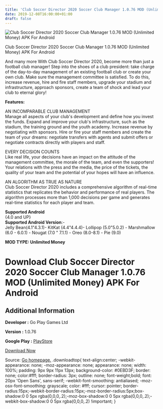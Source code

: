 ```yaml
---
title: 'Club Soccer Director 2020 Soccer Club Manager 1.0.76 MOD (Unlimited Money) APK For Android'
date: 2019-12-08T16:00:00+01:00
draft: false
---
```


![Club Soccer Director 2020 Soccer Club Manager 1.0.76 MOD (Unlimited Money) APK For Android](https://i2.wp.com/apkhome.net/wp-content/uploads/2019/12/Club-Soccer-Director-2020-Soccer-Club-Manager.jpg "Club Soccer Director 2020 Soccer Club Manager 1.0.76 MOD (Unlimited Money) APK For Android")

  

Club Soccer Director 2020 Soccer Club Manager 1.0.76 MOD (Unlimited Money) APK For Android

And many more With Club Soccer Director 2020, become more than just a football club manager! Step into the shoes of a club president: take charge of the day-to-day management of an existing football club or create your own club. Make sure the management committee is satisfied. To do this, increase revenue, hire and fire staff members, upgrade your stadium and infrastructure, approach sponsors, create a team of shock and lead your club to eternal glory!

**Features:**

AN INCOMPARABLE CLUB MANAGEMENT  
Manage all aspects of your club's development and define how you invest the funds. Expand and improve your club's infrastructure, such as the stadium, the training ground and the youth academy. Increase revenue by negotiating with sponsors. Hire or fire your staff members and create the team of your dreams: negotiate transfers with agents and submit offers or negotiate contracts directly with players and staff.

EVERY DECISION COUNTS  
Like real life, your decisions have an impact on the attitude of the management committee, the morale of the team, and even the supporters! Your relations with the press and the media, the price of the tickets, the quality of your team and the potential of your hopes will have an influence.

AN ALGORITHM AS TRUE AS NATURE  
Club Soccer Director 2020 includes a comprehensive algorithm of real-time statistics that replicates the behavior and performance of real players. The algorithm processes more than 1,000 decisions per game and generates real-time statistics for each player and team.

**Supported Android**  
{4.0 and UP}  
**Supported Android Version**:-  
Jelly Bean(4.1"4.3.1)- KitKat (4.4"4.4.4)- Lollipop (5.0"5.0.2) - Marshmallow (6.0 - 6.0.1) - Nougat (7.0 " 7.1.1) - Oreo (8.0-8.1) - Pie (9.0)

**MOD TYPE: Unlimited Money**

Download Club Soccer Director 2020 Soccer Club Manager 1.0.76 MOD (Unlimited Money) APK For Android
===================================================================================================

Additional Information
----------------------

**Developer :** Go Play Games Ltd

**Version :** 1.0.76

**Google Play :** [PlayStore](https://play.google.com/store/apps/details?id=com.GoGames.ClubSoccerDirector2020)

  

[Download Now](https://store4app.co/post/club-soccer-director-2020-soccer-club-manager-1-0-76-mod-unlimited-money-apk-for-android_1575817046)

  
Source: [Go homepage.](https://store4app.co/post/club-soccer-director-2020-soccer-club-manager-1-0-76-mod-unlimited-money-apk-for-android_1575817046) .downloadtop{ text-align:center; -webkit-appearance: none; -moz-appearance: none; appearance: none; width: 100%; padding: 9px 9px 11px 13px; background-color: #0EBD3F; border: none; color:#fff; border-radius: 3px; outline: none; font-weight;bold; font: 20px 'Open Sans', sans-serif; -webkit-font-smoothing: antialiased; -moz-osx-font-smoothing: grayscale; color: #fff; cursor: pointer; border-radius:15px;-webkit-border-radius:15px;-moz-border-radius:5px;box-shadow:0 0 5px rgba(0,0,0,.2);-moz-box-shadow:0 0 5px rgba(0,0,0,.2);-webkit-box-shadow:0 0 5px rgba(0,0,0,.2) !important; }